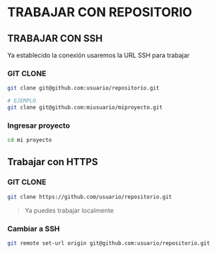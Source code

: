 
# TRABAJAR CON REPOSITORIO


## TRABAJAR CON SSH
Ya establecido la conexión usaremos la URL SSH para trabajar

### GIT CLONE
```bash
git clone git@github.com:usuario/repositorio.git

# EJEMPLO
git clone git@github.com:miusuario/miproyecto.git

```

### Ingresar proyecto
```bash
cd mi proyecto
```


## Trabajar con HTTPS
### GIT CLONE
```bash
git clone https://github.com/usuario/repositorio.git
```
> Ya puedes trabajar localmente

### Cambiar a SSH
```bash
git remote set-url origin git@github.com:usuario/repositorio.git
```

